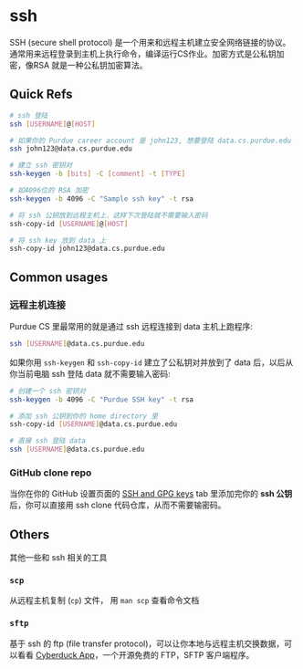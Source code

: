 # ssh

SSH (secure shell protocol) 是一个用来和远程主机建立安全网络链接的协议。通常用来远程登录到主机上执行命令，编译运行CS作业。加密方式是公私钥加密，像RSA 就是一种公私钥加密算法。

## Quick Refs

```bash
# ssh 登陆
ssh [USERNAME]@[HOST]

# 如果你的 Purdue career account 是 john123, 想要登陆 data.cs.purdue.edu
ssh john123@data.cs.purdue.edu

# 建立 ssh 密钥对
ssh-keygen -b [bits] -C [comment] -t [TYPE]

# 如4096位的 RSA 加密
ssh-keygen -b 4096 -C "Sample ssh key" -t rsa

# 将 ssh 公钥放到远程主机上，这样下次登陆就不需要输入密码
ssh-copy-id [USERNAME]@[HOST]

# 将 ssh key 放到 data 上
ssh-copy-id john123@data.cs.purdue.edu
```

## Common usages

### 远程主机连接

Purdue CS 里最常用的就是通过 ssh 远程连接到 data 主机上跑程序:

```bash
ssh [USERNAME]@data.cs.purdue.edu
```

如果你用 `ssh-keygen` 和 `ssh-copy-id` 建立了公私钥对并放到了 data 后，以后从你当前电脑 ssh 登陆 data 就不需要输入密码:

```bash
# 创建一个 ssh 密钥对
ssh-keygen -b 4096 -C "Purdue SSH key" -t rsa

# 添加 ssh 公钥到你的 home directory 里
ssh-copy-id [USERNAME]@data.cs.purdue.edu

# 直接 ssh 登陆 data
ssh [USERNAME]@data.cs.purdue.edu
```

### GitHub clone repo

当你在你的 GitHub 设置页面的 [SSH and GPG keys](https://github.com/settings/keys) tab 里添加完你的 **ssh 公钥** 后，你可以直接用 ssh clone 代码仓库，从而不需要输密码。

## Others

其他一些和 ssh 相关的工具

### `scp`

从远程主机复制 (`cp`) 文件， 用 `man scp` 查看命令文档

### `sftp`

基于 ssh 的 ftp (file transfer protocol)，可以让你本地与远程主机交换数据，可以看看 [Cyberduck App](https://cyberduck.io/)，一个开源免费的 FTP，SFTP 客户端程序。
